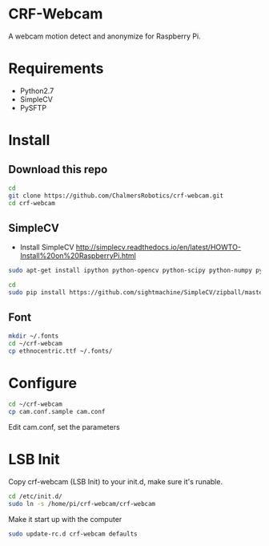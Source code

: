 # CRF-Webcam
A webcam motion detect and anonymize for Raspberry Pi.

# Requirements
* Python2.7
* SimpleCV
* PySFTP


# Install
## Download this repo
```bash
cd
git clone https://github.com/ChalmersRobotics/crf-webcam.git
cd crf-webcam
```

## SimpleCV
* Install SimpleCV http://simplecv.readthedocs.io/en/latest/HOWTO-Install%20on%20RaspberryPi.html
```bash
sudo apt-get install ipython python-opencv python-scipy python-numpy python-setuptools python-pip
```

```bash
cd
sudo pip install https://github.com/sightmachine/SimpleCV/zipball/master
```

## Font
```bash
mkdir ~/.fonts
cd ~/crf-webcam
cp ethnocentric.ttf ~/.fonts/
```


# Configure
```bash
cd ~/crf-webcam
cp cam.conf.sample cam.conf
```
Edit cam.conf, set the parameters

# LSB Init
Copy crf-webcam (LSB Init) to your init.d, make sure it's runable.
```bash
cd /etc/init.d/
sudo ln -s /home/pi/crf-webcam/crf-webcam
```

Make it start up with the computer
```bash
sudo update-rc.d crf-webcam defaults
```

